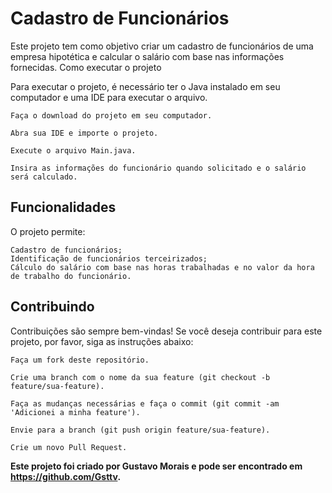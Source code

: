 # **Cadastro de Funcionários**

Este projeto tem como objetivo criar um cadastro de funcionários de uma empresa hipotética e calcular o salário com base nas informações fornecidas.
Como executar o projeto

Para executar o projeto, é necessário ter o Java instalado em seu computador e uma IDE para executar o arquivo.

    Faça o download do projeto em seu computador.

    Abra sua IDE e importe o projeto.

    Execute o arquivo Main.java.

    Insira as informações do funcionário quando solicitado e o salário será calculado.

##  **Funcionalidades**

O projeto permite:

    Cadastro de funcionários;
    Identificação de funcionários terceirizados;
    Cálculo do salário com base nas horas trabalhadas e no valor da hora de trabalho do funcionário.

## **Contribuindo**

Contribuições são sempre bem-vindas! Se você deseja contribuir para este projeto, por favor, siga as instruções abaixo:

    Faça um fork deste repositório.

    Crie uma branch com o nome da sua feature (git checkout -b feature/sua-feature).

    Faça as mudanças necessárias e faça o commit (git commit -am 'Adicionei a minha feature').

    Envie para a branch (git push origin feature/sua-feature).

    Crie um novo Pull Request.


**Este projeto foi criado por Gustavo Morais e pode ser encontrado em https://github.com/Gsttv.**
